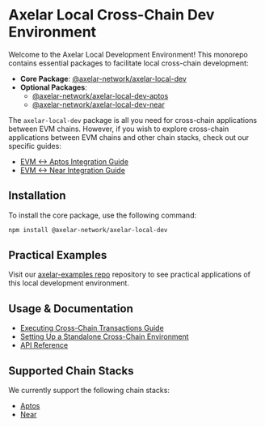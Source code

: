 # Axelar Local Cross-Chain Dev Environment

Welcome to the Axelar Local Development Environment! This monorepo contains essential packages to facilitate local cross-chain development:

- **Core Package**: [@axelar-network/axelar-local-dev](./packages/axelar-local-dev/)
- **Optional Packages**:
  - [@axelar-network/axelar-local-dev-aptos](./packages/axelar-local-dev-aptos/)
  - [@axelar-network/axelar-local-dev-near](./packages/axelar-local-dev-near/)

The `axelar-local-dev` package is all you need for cross-chain applications between EVM chains. However, if you wish to explore cross-chain applications between EVM chains and other chain stacks, check out our specific guides:

- [EVM <-> Aptos Integration Guide](./docs/guide_evm_aptos.md)
- [EVM <-> Near Integration Guide](./docs/guide_evm_near.md)

## Installation

To install the core package, use the following command:

```bash
npm install @axelar-network/axelar-local-dev
```

## Practical Examples

Visit our [axelar-examples repo](https://github.com/axelarnetwork/axelar-examples/) repository to see practical applications of this local development environment.

## Usage & Documentation

- [Executing Cross-Chain Transactions Guide](./docs/guide_basic.md)
- [Setting Up a Standalone Cross-Chain Environment](./docs/guide_create_and_exports.md)
- [API Reference](./docs/api_reference.md)

## Supported Chain Stacks

We currently support the following chain stacks:

- [Aptos](./packages/axelar-local-dev-aptos/)
- [Near](./packages/axelar-local-dev-near/)
